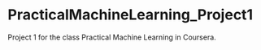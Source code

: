 PracticalMachineLearning_Project1
=================================

Project 1 for the class Practical Machine Learning in Coursera. 
